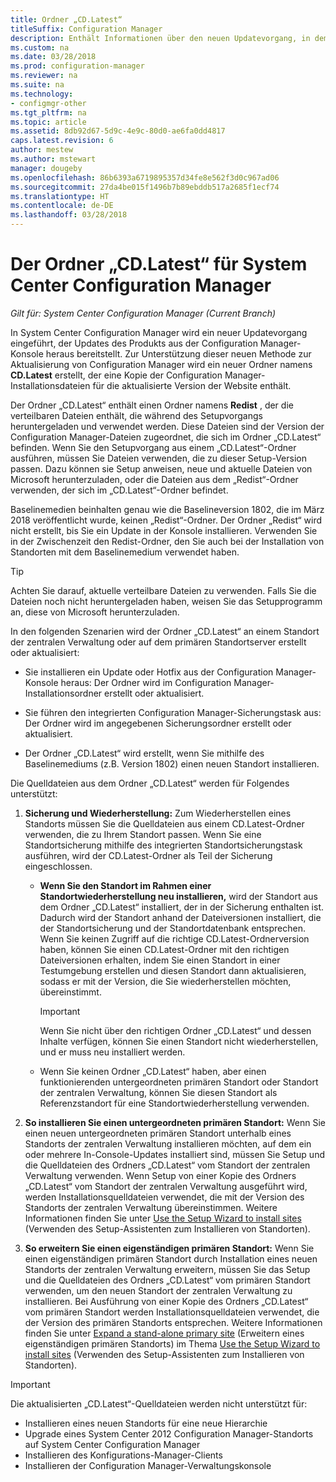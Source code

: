 ```yaml
---
title: Ordner „CD.Latest“
titleSuffix: Configuration Manager
description: Enthält Informationen über den neuen Updatevorgang, in dem Updates des Produkts aus der Configuration Manager-Konsole heraus bereitstellt werden.
ms.custom: na
ms.date: 03/28/2018
ms.prod: configuration-manager
ms.reviewer: na
ms.suite: na
ms.technology:
- configmgr-other
ms.tgt_pltfrm: na
ms.topic: article
ms.assetid: 8db92d67-5d9c-4e9c-80d0-ae6fa0dd4817
caps.latest.revision: 6
author: mestew
ms.author: mstewart
manager: dougeby
ms.openlocfilehash: 86b6393a6719895357d34fe8e562f3d0c967ad06
ms.sourcegitcommit: 27da4be015f1496b7b89ebddb517a2685f1ecf74
ms.translationtype: HT
ms.contentlocale: de-DE
ms.lasthandoff: 03/28/2018
---
```

# <a name="the-cdlatest-folder-for-system-center-configuration-manager"></a>Der Ordner „CD.Latest“ für System Center Configuration Manager

*Gilt für: System Center Configuration Manager (Current Branch)*

In System Center Configuration Manager wird ein neuer Updatevorgang eingeführt, der Updates des Produkts aus der Configuration Manager-Konsole heraus bereitstellt. Zur Unterstützung dieser neuen Methode zur Aktualisierung von Configuration Manager wird ein neuer Ordner namens **CD.Latest** erstellt, der eine Kopie der Configuration Manager-Installationsdateien für die aktualisierte Version der Website enthält.  

Der Ordner „CD.Latest“ enthält einen Ordner namens **Redist** , der die verteilbaren Dateien enthält, die während des Setupvorgangs heruntergeladen und verwendet werden. Diese Dateien sind der Version der Configuration Manager-Dateien zugeordnet, die sich im Ordner „CD.Latest“ befinden. Wenn Sie den Setupvorgang aus einem „CD.Latest“-Ordner ausführen, müssen Sie Dateien verwenden, die zu dieser Setup-Version passen. Dazu können sie Setup anweisen, neue und aktuelle Dateien von Microsoft herunterzuladen, oder die Dateien aus dem „Redist“-Ordner verwenden, der sich im „CD.Latest“-Ordner befindet.

Baselinemedien beinhalten genau wie die Baselineversion 1802, die im März 2018 veröffentlicht wurde, keinen „Redist“-Ordner. Der Ordner „Redist“ wird nicht erstellt, bis Sie ein Update in der Konsole installieren. Verwenden Sie in der Zwischenzeit den Redist-Ordner, den Sie auch bei der Installation von Standorten mit dem Baselinemedium verwendet haben.  

> [!TIP]
> Achten Sie darauf, aktuelle verteilbare Dateien zu verwenden. Falls Sie die Dateien noch nicht heruntergeladen haben, weisen Sie das Setupprogramm an, diese von Microsoft herunterzuladen.   

 In den folgenden Szenarien wird der Ordner „CD.Latest“ an einem Standort der zentralen Verwaltung oder auf dem primären Standortserver erstellt oder aktualisiert:  

-   Sie installieren ein Update oder Hotfix aus der Configuration Manager-Konsole heraus: Der Ordner wird im Configuration Manager-Installationsordner erstellt oder aktualisiert.  

-   Sie führen den integrierten Configuration Manager-Sicherungstask aus: Der Ordner wird im angegebenen Sicherungsordner erstellt oder aktualisiert.  

-  Der Ordner „CD.Latest“ wird erstellt, wenn Sie mithilfe des Baselinemediums (z.B. Version 1802) einen neuen Standort installieren.

Die Quelldateien aus dem Ordner „CD.Latest“ werden für Folgendes unterstützt:  

1.  **Sicherung und Wiederherstellung:** Zum Wiederherstellen eines Standorts müssen Sie die Quelldateien aus einem CD.Latest-Ordner verwenden, die zu Ihrem Standort passen. Wenn Sie eine Standortsicherung mithilfe des integrierten Standortsicherungstask ausführen, wird der CD.Latest-Ordner als Teil der Sicherung eingeschlossen.

    -   **Wenn Sie den Standort im Rahmen einer Standortwiederherstellung neu installieren,** wird der Standort aus dem Ordner „CD.Latest“ installiert, der in der Sicherung enthalten ist. Dadurch wird der Standort anhand der Dateiversionen installiert, die der Standortsicherung und der Standortdatenbank entsprechen.  Wenn Sie keinen Zugriff auf die richtige CD.Latest-Ordnerversion haben, können Sie einen CD.Latest-Ordner mit den richtigen Dateiversionen erhalten, indem Sie einen Standort in einer Testumgebung erstellen und diesen Standort dann aktualisieren, sodass er mit der Version, die Sie wiederherstellen möchten, übereinstimmt.

        > [!IMPORTANT]  
        >  Wenn Sie nicht über den richtigen Ordner „CD.Latest“ und dessen Inhalte verfügen, können Sie einen Standort nicht wiederherstellen, und er muss neu installiert werden.  

    -   Wenn Sie keinen Ordner „CD.Latest“ haben, aber einen funktionierenden untergeordneten primären Standort oder Standort der zentralen Verwaltung, können Sie diesen Standort als Referenzstandort für eine Standortwiederherstellung verwenden.  

2.  **So installieren Sie einen untergeordneten primären Standort:** Wenn Sie einen neuen untergeordneten primären Standort unterhalb eines Standorts der zentralen Verwaltung installieren möchten, auf dem ein oder mehrere In-Console-Updates installiert sind, müssen Sie Setup und die Quelldateien des Ordners „CD.Latest“ vom Standort der zentralen Verwaltung verwenden. Wenn Setup von einer Kopie des Ordners „CD.Latest“ vom Standort der zentralen Verwaltung ausgeführt wird, werden Installationsquelldateien verwendet, die mit der Version des Standorts der zentralen Verwaltung übereinstimmen. Weitere Informationen finden Sie unter [Use the Setup Wizard to install sites](../../../core/servers/deploy/install/use-the-setup-wizard-to-install-sites.md) (Verwenden des Setup-Assistenten zum Installieren von Standorten).  

3.  **So erweitern Sie einen eigenständigen primären Standort:** Wenn Sie einen eigenständigen primären Standort durch Installation eines neuen Standorts der zentralen Verwaltung erweitern, müssen Sie das Setup und die Quelldateien des Ordners „CD.Latest“ vom primären Standort verwenden, um den neuen Standort der zentralen Verwaltung zu installieren. Bei Ausführung von einer Kopie des Ordners „CD.Latest“ vom primären Standort werden Installationsquelldateien verwendet, die der Version des primären Standorts entsprechen. Weitere Informationen finden Sie unter [Expand a stand-alone primary site](../../../core/servers/deploy/install/use-the-setup-wizard-to-install-sites.md#bkmk_expand) (Erweitern eines eigenständigen primären Standorts) im Thema [Use the Setup Wizard to install sites](../../../core/servers/deploy/install/use-the-setup-wizard-to-install-sites.md) (Verwenden des Setup-Assistenten zum Installieren von Standorten).

> [!IMPORTANT]  
>  Die aktualisierten „CD.Latest“-Quelldateien werden nicht unterstützt für:  
>   
>  -   Installieren eines neuen Standorts für eine neue Hierarchie  
>  -   Upgrade eines System Center 2012 Configuration Manager-Standorts auf System Center Configuration Manager
>  -   Installieren des Konfigurations-Manager-Clients
>  -   Installieren der Configuration Manager-Verwaltungskonsole

